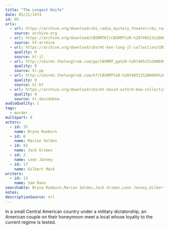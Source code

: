 ```yaml
---
title: "The Longest Knife"
date: 05/21/1974
id: 95
urls: 
  - url: https://archive.org/download/cbs_radio_mystery_theater/cbs_radio_mystery_theater-0051-0100.zip/cbs_radio_mystery_theater-0051-0100%2Fcbsrmt_0095_the_longest_knife.mp3
    source: archive-org
  - url: https://archive.org/download/CBSRMTKf/CBSRMT%20-%20740521%200095%20The%20Longest%20Knife_kf.mp3
    source: kf-archive
  - url: https://archive.org/download/cbsrmt-ken-long-jl-collection/CBSRMT - 740521 0095 The Longest Knife_jl.mp3
    quality: 0
    source: kl-jl
  - url: http://cbsrmt.thelongtrek.com/pp/CBSRMT_pp%20-%20740521%200095%20The%20Longest%20Knife.mp3
    quality: 0
    source: kl-pp
  - url: http://cbsrmt.thelongtrek.com/kf/CBSRMT%20-%20740521%200095%20The%20Longest%20Knife_kf.mp3
    quality: 0
    source: kl-kf
  - url: https://archive.org/download/cbsrmt-david-oxford-boa-collection/CBSRMT-740521-0095-The-Longest-Knife-(64-44)_kf-{BoA}.mp3
    quality: 0
    source: kl-davidoboa
audioQuality: 1
tags: 
  - murder
multipart: 0
actors:  
  - id: 35
    name: Bryna Raeburn  
  - id: 6
    name: Marian Seldes  
  - id: 82
    name: Jack Grimes  
  - id: 2
    name: Leon Janney  
  - id: 17
    name: Gilbert Mack
writers:  
  - id: 13
    name: Sam Dann
searchable: Bryna Raeburn,Marian Seldes,Jack Grimes,Leon Janney,Gilbert Mack Sam Dann
notes: 
descriptionSource: nrl
---
```

In a small Central American country under a military dictatorship, an American couple on their honeymoon meet a local whose loyalty to the current regime is tested.
